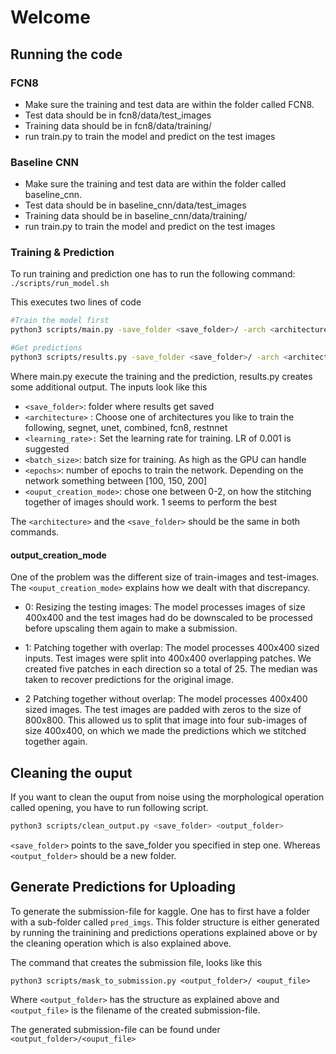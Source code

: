 # Welcome

## Running the code

### FCN8 
- Make sure the training and test data are within the folder called FCN8.
- Test data should be in fcn8/data/test_images
- Training data should be in fcn8/data/training/
- run train.py to train the model and predict on the test images

### Baseline CNN
- Make sure the training and test data are within the folder called baseline_cnn.
- Test data should be in baseline_cnn/data/test_images
- Training data should be in baseline_cnn/data/training/
- run train.py to train the model and predict on the test images

### Training & Prediction

To run training and prediction one has to run the following command:  `./scripts/run_model.sh`

This executes two lines of code 
```bash
#Train the model first
python3 scripts/main.py -save_folder <save_folder>/ -arch <architecture> -lr <learning_rate> -batch_sz <batch_size> -epochs <epochs> -rec_mode <output_creation modes>

#Get predictions
python3 scripts/results.py -save_folder <save_folder>/ -arch <architecture>
```
Where main.py execute the training and the prediction, results.py creates some additional output. The inputs look like this

 * `<save_folder>`: folder where results get saved
 * `<architecture>` : Choose one of architectures you like to train the following, segnet, unet, combined, fcn8, restnnet
 * `<learning_rate>:` Set the learning rate for training. LR of 0.001 is suggested
 * `<batch_size>`: batch size for training. As high as the GPU can handle
 * `<epochs>`: number of epochs to train the network. Depending on the network something between [100, 150, 200]
 * `<ouput_creation_mode>`: chose one between 0-2, on how the stitching together of images should work. 1 seems to perform the best

The `<architecture>` and the `<save_folder>` should be the same in both commands. 

#### output_creation_mode

One of the problem was the different size of train-images and test-images. The `<ouput_creation_mode>` explains how we dealt with that discrepancy.

* 0: Resizing the testing images: The model processes images of size 400x400 and the test images had do be downscaled to be processed before upscaling them again to make a submission.
 
* 1: Patching together with overlap: The model processes 400x400 sized inputs. Test images were split into 400x400 overlapping patches. We created five patches in each direction so a total of 25. The median was taken to recover predictions for the original image.
 
* 2 Patching together without overlap: The model processes 400x400 sized images. The test images are padded with zeros to the size of 800x800. This allowed us to split that image into four sub-images of size 400x400, on which we made the predictions which we stitched together again.

## Cleaning the ouput
If you want to clean the ouput from noise using the morphological operation called opening, you have to run following script.

```bash
python3 scripts/clean_output.py <save_folder> <output_folder>
```

`<save_folder>` points to the save_folder you specified in step one. Whereas `<output_folder>` should be a new folder. 

## Generate Predictions for Uploading

To generate the submission-file for kaggle. One has to first have a folder with a sub-folder called `pred_imgs`. This folder structure is either generated by running the trainining and predictions operations explained above or by the cleaning operation which is also explained above.

The command that creates the submission file, looks like this

```
python3 scripts/mask_to_submission.py <output_folder>/ <ouput_file>
```
Where `<output_folder>` has the structure as explained above and `<output_file>` is the filename of the created submission-file.

The generated submission-file can be found under `<output_folder>/<ouput_file>`
